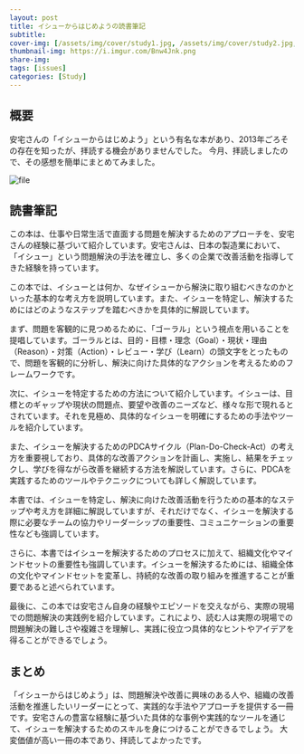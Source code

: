```yaml
---
layout: post
title: イシューからはじめようの読書筆記
subtitle: 
cover-img: [/assets/img/cover/study1.jpg, /assets/img/cover/study2.jpg, /assets/img/cover/study3.jpg]
thumbnail-img: https://i.imgur.com/Bnw4Jnk.png
share-img:
tags: [issues]
categories: [Study]
---
```


## 概要
安宅さんの「イシューからはじめよう」という有名な本があり、2013年ごろその存在を知ったが、拝読する機会がありませんでした。
今月、拝読しましたので、その感想を簡単にまとめてみました。

![file](https://i.imgur.com/Bnw4Jnk.png)

## 読書筆記
この本は、仕事や日常生活で直面する問題を解決するためのアプローチを、安宅さんの経験に基づいて紹介しています。安宅さんは、日本の製造業において、「イシュー」という問題解決の手法を確立し、多くの企業で改善活動を指導してきた経験を持っています。

この本では、イシューとは何か、なぜイシューから解決に取り組むべきなのかといった基本的な考え方を説明しています。また、イシューを特定し、解決するためにはどのようなステップを踏むべきかを具体的に解説しています。

まず、問題を客観的に見つめるために、「ゴーラル」という視点を用いることを提唱しています。ゴーラルとは、目的・目標・理念（Goal）・現状・理由（Reason）・対策（Action）・レビュー・学び（Learn）の頭文字をとったもので、問題を客観的に分析し、解決に向けた具体的なアクションを考えるためのフレームワークです。

次に、イシューを特定するための方法について紹介しています。イシューは、目標とのギャップや現状の問題点、要望や改善のニーズなど、様々な形で現れるとされています。それを見極め、具体的なイシューを明確にするための手法やツールを紹介しています。

また、イシューを解決するためのPDCAサイクル（Plan-Do-Check-Act）の考え方を重要視しており、具体的な改善アクションを計画し、実施し、結果をチェックし、学びを得ながら改善を継続する方法を解説しています。さらに、PDCAを実践するためのツールやテクニックについても詳しく解説しています。

本書では、イシューを特定し、解決に向けた改善活動を行うための基本的なステップや考え方を詳細に解説していますが、それだけでなく、イシューを解決する際に必要なチームの協力やリーダーシップの重要性、コミュニケーションの重要性なども強調しています。

さらに、本書ではイシューを解決するためのプロセスに加えて、組織文化やマインドセットの重要性も強調しています。イシューを解決するためには、組織全体の文化やマインドセットを変革し、持続的な改善の取り組みを推進することが重要であると述べられています。

最後に、この本では安宅さん自身の経験やエピソードを交えながら、実際の現場での問題解決の実践例を紹介しています。これにより、読む人は実際の現場での問題解決の難しさや複雑さを理解し、実践に役立つ具体的なヒントやアイデアを得ることができるでしょう。

## まとめ
「イシューからはじめよう」は、問題解決や改善に興味のある人や、組織の改善活動を推進したいリーダーにとって、実践的な手法やアプローチを提供する一冊です。安宅さんの豊富な経験に基づいた具体的な事例や実践的なツールを通じて、イシューを解決するためのスキルを身につけることができるでしょう。
大変価値が高い一冊の本であり、拝読してよかったです。


